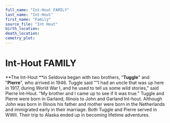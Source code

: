 ```yaml
---
full_name: "Int-Hout FAMILY"
last_name: "Int-Hout"
first_name: "Family"
source_file: "Int Hout"
birth_location:
death_location:
cemetry_plot: 
---
```

# Int-Hout FAMILY

**The Int-Hout **in Seldovia began with two brothers, "**Tuggle**" and
"**Pierre**", who arrived in 1946. Tuggle said ""I had an uncle that
was up here in 1917, during World War I, and he used to tell us some
wild stories," said Pierre Int-Hout. "My brother and I came up to see if
it was true." Tuggle and Pierre were born in Garland, Illinois to John
and Garland Int-hout. Although John was born in Illinois his father and
mother were born in the Netherlands and immigrated early in their
marriage. Both Tuggle and Pierre served in WWII. Their trip to Alaska
ended up in becoming lifetime adventures.


